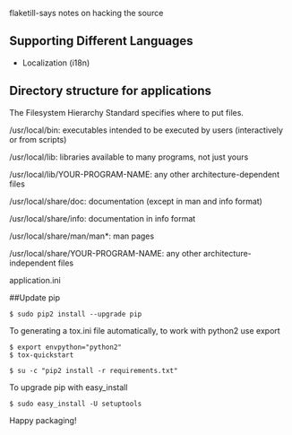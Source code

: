 flaketill-says notes on hacking the source

## Supporting Different Languages

- Localization (i18n)

## Directory structure for applications

The Filesystem Hierarchy Standard specifies where to put files.

/usr/local/bin: executables intended to be executed by users (interactively or from scripts)

/usr/local/lib: libraries available to many programs, not just yours

/usr/local/lib/YOUR-PROGRAM-NAME: any other architecture-dependent files

/usr/local/share/doc: documentation (except in man and info format)

/usr/local/share/info: documentation in info format

/usr/local/share/man/man*: man pages

/usr/local/share/YOUR-PROGRAM-NAME: any other architecture-independent 
files


application.ini

##Update pip 

```console
$ sudo pip2 install --upgrade pip
```

To generating a tox.ini file automatically, to work with python2 use export

```console
$ export envpython="python2"
$ tox-quickstart
```


```console
$ su -c "pip2 install -r requirements.txt"
```

To upgrade pip with easy_install

```console
$ sudo easy_install -U setuptools
```


Happy packaging!